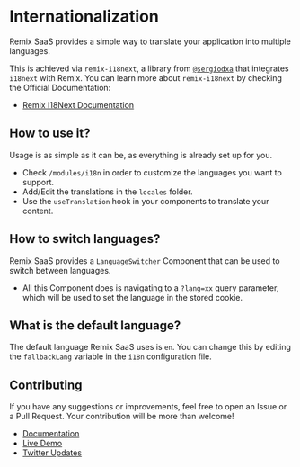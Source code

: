 # Internationalization

Remix SaaS provides a simple way to translate your application into multiple languages.

This is achieved via `remix-i18next`, a library from [`@sergiodxa`](https://github.com/sergiodxa) that integrates `i18next` with Remix. You can learn more about `remix-i18next` by checking the Official Documentation:

- [Remix I18Next Documentation](https://github.com/sergiodxa/remix-i18next)

## How to use it?

Usage is as simple as it can be, as everything is already set up for you.

- Check `/modules/i18n` in order to customize the languages you want to support.
- Add/Edit the translations in the `locales` folder.
- Use the `useTranslation` hook in your components to translate your content.

## How to switch languages?

Remix SaaS provides a `LanguageSwitcher` Component that can be used to switch between languages.

- All this Component does is navigating to a `?lang=xx` query parameter, which will be used to set the language in the stored cookie.

## What is the default language?

The default language Remix SaaS uses is `en`. You can change this by editing the `fallbackLang` variable in the `i18n` configuration file.

## Contributing

If you have any suggestions or improvements, feel free to open an Issue or a Pull Request. Your contribution will be more than welcome!

- [Documentation](https://github.com/dev-xo/remix-saas/tree/main/docs#getting-started)
- [Live Demo](https://remix-saas.fly.dev)
- [Twitter Updates](https://twitter.com/DanielKanem)
